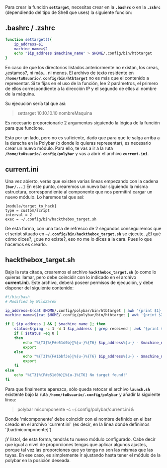 Para crear la función **`settarget`**, necesitas crear en la **`.bashrc`** o en la **`.zshrc`** (dependiendo del tipo de Shell que uses) la siguiente función:

## .bashrc / .zshrc

```bash
function settarget(){
    ip_address=$1
    machine_name=$2
    echo "$ip_address $machine_name" > $HOME/.config/bin/htbtarget
}
```

En caso de que los directorios listados anteriormente no existan, los creas, ¿estamos?, ni más... ni menos.
El archivo de texto residente en **`/home/tuUsuario/.config/bin/htbtarget`** no es más que el contenido a representar.
Si te fijas en el uso de la función, lee 2 parámetros, el primero de ellos correspondiente a la dirección IP y el segundo de ellos al nombre de la máquina. 

Su ejecución sería tal que así:
> settarget 10.10.10.10 nombreMaquina

Es necesario proporcionarle 2 argumentos siguiendo la lógica de la función para que funcione. 

Esto por un lado, pero no es suficiente, dado que para que te salga arriba a la derecha en la Polybar (o donde lo quieras representar),
es necesario crear un nuevo módulo. Para ello, te vas a ir a la ruta **`/home/tuUsuario/.config/polybar`** y vas a abrir el archivo **`current.ini`**.

## current.ini

Una vez abierto, verás que existen varias líneas empezando con la cadena **`[bar/...]`**
En este punto, crearemos un nuevo bar siguiendo la misma estructura, correspondiente al componente que nos permitirá cargar un nuevo módulo.
Lo haremos tal que así:

```
[module/target_to_hack]
type = custom/script
interval = 2
exec = ~/.config/bin/hackthebox_target.sh
```

De esta forma, con una tasa de refresco de 2 segundos conseguiremos que el script situado en **`~/.config/bin/hackthebox_target.sh`** se ejecute.
¿El qué cómo dices?, ¿que no existe?, eso no me lo dices a la cara. Pues lo que hacemos es crearlo.

## hackthebox_target.sh

Bajo la ruta citada, crearemos el archivo **`hackthebox_target.sh`** (o como lo quieras llamar, pero debe coincidir con lo indicado en el archivo **current.ini**).
Este archivo, deberá poseer permisos de ejecución, y debe disponer del siguiente contenido:

```bash
#!/bin/bash
# Modified by WildZarek

ip_address=$(cat $HOME/.config/polybar/bin/htbtarget | awk '{print $1}')
machine_name=$(cat $HOME/.config/polybar/bin/htbtarget | awk '{print $2}')

if [ $ip_address ] && [ $machine_name ]; then
    status=$(ping -c 1 -W 1 $ip_address | grep received | awk '{print $4}')
    if [ $status -eq 0 ]
    then
        echo "%{T3}%{F#e51d0b}%{u-}%{T6} $ip_address%{u-} - $machine_name"
        export
    else
        echo "%{T3}%{F#1bbf3e}%{u-}%{T6} $ip_address%{u-} - $machine_name"
        export
    fi
else
    echo "%{T3}%{F#e51d0b}%{u-}%{T6} No target found!"
fi
```

Para que finalmente aparezca, sólo queda retocar el archivo **`launch.sh`** existente bajo la ruta **`/home/tuUsuario/.config/polybar`** y añadir la siguiente línea:
 
> polybar micomponente -c ~/.config/polybar/current.ini &
 
Donde 'micomponente' debe coincidir con el nombre definido en el bar creado en el archivo 'current.ini' (es decir, en la línea donde definimos '[bar/micomponente]').
 
¡Y listo!, de esta forma, tendrás tu nuevo módulo configurado.
Cabe decir que igual a nivel de proporciones tengas que aplicar algunos ajustes, porque tal vez las proporciones que yo tenga no son las mismas que las tuyas.
En ese caso, es simplemente ir ajustando hasta tener el módulo de la polybar en la posición deseada.